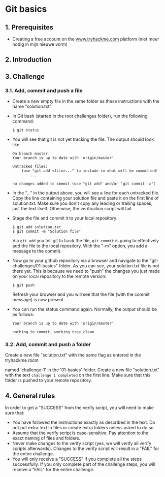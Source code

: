 # Git basics

## 1. Prerequisites

- Creating a free account on the www.tryhackme.com platform (niet meer nodig in mijn nieuwe vorm)


## 2. Introduction



## 3. Challenge


### 3.1. Add, commit and push a file

-   Create a new empty file in the same folder as these instructions with the name "solution.txt".
-   In Git bash (started in the root challenges folder), run the following command:

    ```console
    $ git status
    ```

-   You will see that git is not yet tracking the file. The output should look like:

    ```text
    On branch master
    Your branch is up to date with 'origin/master'.

    Untracked files:
        (use "git add <file>..." to include in what will be committed)
            ...

    no changes added to commit (use "git add" and/or "git commit -a")
    ```

-   In the "..." in the output above, you will see a line for each untracked file. Copy the line containing your solution file and paste it on the first line of solution.txt. Make sure you don't copy any leading or trailing spaces, just the text itself. Otherwise, the verification script will fail.
-   Stage the file and commit it to your local repository:
    ```console
    $ git add solution.txt
    $ git commit -m "Solution file"
    ```
    Via `git add` you tell git to track the file, `git commit` is going to effectively add the file to the local repository. With the "-m" option, you add a message to the commit.
-   Now go to your github repository via a browser and navigate to the "git-challenges/01-basics" folder. As you can see, your solution.txt file is not there yet. This is because we need to "push" the changes you just made on your local repository to the remote version:
    ```console
    $ git push
    ```
    Refresh your browser and you will see that the file (with the commit message) is now present.
-   You can run the status command again. Normally, the output should be as follows:

    ```text
    Your branch is up to date with 'origin/master'.

    nothing to commit, working tree clean
    ```

### 3.2. Add, commit and push a folder

Create a new file "solution.txt" with the same flag as entered in the tryhackme room 

 named 'challenge-1' in the '01-basics' folder. Create a new file "solution.txt" with the text `challenge 1 completed` on the first line. Make sure that this folder is pushed to your remote repository.


## 4. General rules

In order to get a "SUCCESS" from the verify script, you will need to make sure that:

-   You have followed the instructions exactly as described in the text. Do not put extra text in files or create extra folders unless asked to do so.
-   Assume that the verify script is case-sensitive. Pay attention to the exact naming of files and folders.
-   Never make changes to the verify script (yes, we will verify all verify scripts afterwards). Changes to the verify script will result in a "FAIL" for the entire challenge.
-   You will only receive a "SUCCESS" if you complete all the steps successfully. If you only complete part of the challenge steps, you will receive a "FAIL" for the entire challenge.
